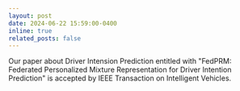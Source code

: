 ```yaml
---
layout: post
date: 2024-06-22 15:59:00-0400
inline: true
related_posts: false
---
```


Our paper about Driver Intension Prediction entitled with "FedPRM: Federated Personalized Mixture Representation for Driver Intention Prediction" is accepted by IEEE Transaction on Intelligent Vehicles.
